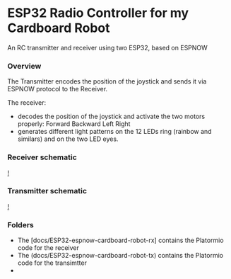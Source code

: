 # ESP32 Radio Controller for my Cardboard Robot
An RC transmitter and receiver using two ESP32, based on ESPNOW

### Overview
The Transmitter encodes the position of the joystick and sends it via ESPNOW protocol to the Receiver.

The receiver: 
* decodes the position of the joystick and activate the two motors properly: Forward Backward Left Right
* generates different light patterns on the 12 LEDs ring (rainbow and similars) and on the two LED eyes.

### Receiver schematic

[!](docs/ESP32-cardboard-robot-rx.png)

### Transmitter schematic

[!](docs/ESP32-cardboard-robot-tx.png)


### Folders

* The [docs/ESP32-espnow-cardboard-robot-rx] contains the Platormio code for the receiver
* The (docs/ESP32-espnow-cardboard-robot-tx) contains the Platormio code for the transimtter
* 





